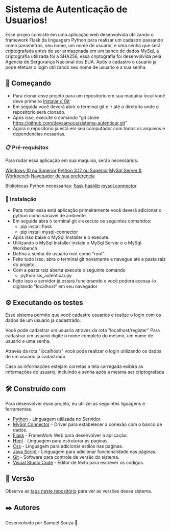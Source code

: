 # Sistema de Autenticação de Usuarios!

Esse projeo consiste em uma aplicação web desenvolvida utilizando o framework Flask da linguagem Python para realizar um cadastro passando como parametros, seu nome, um nome de usuario, e uma senha que será criptografada antes de ser armazenada em um banco de dados MySql, a criptografia utilizada foi a SHA256, essa criptografia foi desenvolvida pela Agencia de Sergurança Nacional dos EUA. Após o cadastro o usuario ja pode efetuar o login utilizando seu nome de usuario e a sua senha. 

## 🚀 Começando

- Para clonar esse projeto para um repositorio em sua maquina local você deve primeiro [Instalar o Git](https://git-scm.com/downloads) 
- Em seguida você deverá abrir o terminal git e ir até o diretorio onde o repositorio será clonado.
- Após isso, execute o comando "git clone https://github.com/devsamuca/sistema-autenticar.git"
- Agora o repositorio ja está em seu computador com todos os arquivos e dependencias nessarias.

### 📋 Pré-requisitos

Para rodar essa aplicação em sua maquina, serão necessarios:

[Windows 10 ou Superior](https://www.microsoft.com/pt-br/software-download/windows10iso)
[Python 3.12 ou Superior](https://www.python.org/downloads/)
[MySql Server & Workbench](https://dev.mysql.com/downloads/workbench/)
[Navegador de sua preferencia](https://rockcontent.com/br/blog/navegador/)

Bibliotecas Python necessarias:
    [flask](https://flask.palletsprojects.com/en/stable/)
    [hashlib](https://docs.python.org/3/library/hashlib.html)
    [mysql.connector](https://pypi.org/project/mysql-connector-python/)

### 🔧 Instalação

- Para rodar essa está aplicação primeiramente você deverá adicionar o python como variavel de ambiente.
- Em seguida abra o terminal git e execute os seguintes comandos:
    - pip install flask
    - pip install mysql-connector
- Após isso baixe o MySql Installer e o execute.
- Utilizando o MySql Installer instale o MySql Server e o MySql Workbench.
- Defina a senha do usuario root como "root".
- Feito tudo isso, abra o terminal git novamente e navegue até a pasta raiz do projeto.
- Com a pasta raiz aberta execute o seguinte comando
    - python sis_autenticar.py
- Feito isso o servidor já estará funcionando e você poderá acessa-lo digitando "localhost" em seu navegador

## ⚙️ Executando os testes

Esse sistema permite que você cadastre usuarios e realize o login com os dados de um usuario ja cadastrado.

Você pode cadastrar um usuario atraves da rota "localhost/register"
Para cadastrar um usuario digite o nome completo do mesmo, um nome de usuario e uma senha.

Através da rota "localhost/" você pode realizar o login utilizando os dados de um usuario ja cadastrado

Caso as informações estejam corretas a tela carregada exibirá as informações do usuario,
incluindo a senha após a mesma ser criptografada

## 🛠️ Construído com

Para desenvolver esse projeto, eu utilizei as seguintes liguagens e ferramentas.

* [Python](https://www.w3schools.com/python/default.asp) - Linguagem utilizada no Servidor.
* [MySql Connector](https://www.mysql.com/products/connector/) - Driver para estabelecer a conexão com o banco de dados.
* [Flask](https://flask.palletsprojects.com/en/stable/) - FrameWork Web para desenvolver a aplicação.
* [Html](https://www.w3schools.com/html/default.asp) - Linguagem para estruturar as paginas.
* [Css](https://www.w3schools.com/css/default.asp) - Linguagem para adicionar estilos nas paginas.
* [Java Script](https://www.w3schools.com/js/default.asp) - Linguagem para adicionar funcionalidade nas páginas.
* [Git](https://git-scm.com/downloads) - Software para controle de versão do sistema.
* [Visual Studio Code](https://code.visualstudio.com/) - Editor de texto para escrever os códigos.

## 📌 Versão

Observe as [tags neste repositório](https://github.com/devsamuca/sistema-autenticar/tags) para ver as versões desse sistema. 

## ✒️ Autores

Desenvolvido por Samuel Souza 🌹
